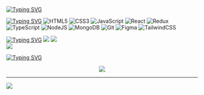 <a href="https://git.io/typing-svg">
<img src="https://readme-typing-svg.demolab.com?font=Fira+Code&weight=600&size=22&color=B369F7&center=true&vCenter=true&multiline=true&repeat=false&width=1050&height=75&lines=Welcome!+I'm+a+Fullstack+Developer.;I+turn+concepts+into+working+digital+products." alt="Typing SVG" />
</a>

<a href="https://git.io/typing-svg"><img src="https://readme-typing-svg.demolab.com?font=Fira+Code&weight=600&size=22&pause=2000&color=F78444&center=true&vCenter=true&repeat=false&width=1050&lines=%F0%9F%92%BB+Tech+Stack" alt="Typing SVG" /></a>
![HTML5](https://img.shields.io/badge/html5-%23E34F26.svg?style=for-the-badge&logo=html5&logoColor=white) ![CSS3](https://img.shields.io/badge/css3-%231572B6.svg?style=for-the-badge&logo=css3&logoColor=white) ![JavaScript](https://img.shields.io/badge/javascript-%23323330.svg?style=for-the-badge&logo=javascript&logoColor=%23F7DF1E) ![React](https://img.shields.io/badge/react-%2320232a.svg?style=for-the-badge&logo=react&logoColor=%2361DAFB) ![Redux](https://img.shields.io/badge/redux-%23593d88.svg?style=for-the-badge&logo=redux&logoColor=white) ![TypeScript](https://img.shields.io/badge/typescript-%23007ACC.svg?style=for-the-badge&logo=typescript&logoColor=white) ![NodeJS](https://img.shields.io/badge/node.js-6DA55F?style=for-the-badge&logo=node.js&logoColor=white) ![MongoDB](https://img.shields.io/badge/MongoDB-%234ea94b.svg?style=for-the-badge&logo=mongodb&logoColor=white) ![Git](https://img.shields.io/badge/git-%23F05033.svg?style=for-the-badge&logo=git&logoColor=white) ![Figma](https://img.shields.io/badge/figma-%23F24E1E.svg?style=for-the-badge&logo=figma&logoColor=white) ![TailwindCSS](https://img.shields.io/badge/tailwindcss-%2338B2AC.svg?style=for-the-badge&logo=tailwind-css&logoColor=white)

<a href="https://git.io/typing-svg"><img src="https://readme-typing-svg.demolab.com?font=Fira+Code&weight=600&size=22&pause=2000&color=F78444&center=true&vCenter=true&repeat=false&width=1050&lines=%F0%9F%93%8A+GitHub+Stats" alt="Typing SVG" /></a>
<img src="https://github-readme-stats.vercel.app/api?username=sh1xzyy&theme=dark&hide_border=false&include_all_commits=true&count_private=true"/>
<img src="https://nirzak-streak-stats.vercel.app/?user=sh1xzyy&theme=dark&hide_border=false"/><br/>
<img src="https://github-readme-stats.vercel.app/api/top-langs/?username=sh1xzyy&theme=dark&hide_border=false&include_all_commits=true&count_private=true&layout=compact"/>

<a href="https://git.io/typing-svg"><img src="https://readme-typing-svg.demolab.com?font=Fira+Code&weight=600&size=22&pause=2000&color=F78444&center=true&vCenter=true&repeat=false&width=1050&lines=%F0%9F%8F%86+GitHub+Trophies" alt="Typing SVG" /></a>
<div align="center">
<img src="https://github-profile-trophy.vercel.app/?username=sh1xzyy&theme=radical&no-frame=false&no-bg=false&margin-w=4"/>
</div>

---
[![](https://visitcount.itsvg.in/api?id=sh1xzyy&icon=10&color=0)](https://visitcount.itsvg.in)

